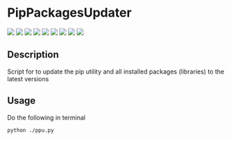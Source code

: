 # PipPackagesUpdater

[![](https://img.shields.io/badge/platforms-All_with_Python-orange.svg)](https://github.com/Zalexanninev15/PipPackagesUpdater)
[![](https://img.shields.io/badge/release-v1.0-blue.svg)](https://github.com/Zalexanninev15/PipPackagesUpdater)
[![](https://img.shields.io/github/last-commit/Zalexanninev15/PipPackagesUpdater.svg)](https://github.com/Zalexanninev15/PipPackagesUpdater/commits/master)
[![](https://img.shields.io/github/stars/Zalexanninev15/PipPackagesUpdater.svg)](https://github.com/Zalexanninev15/PipPackagesUpdater/stargazers)
[![](https://img.shields.io/github/forks/Zalexanninev15/PipPackagesUpdater.svg)](https://github.com/Zalexanninev15/PipPackagesUpdater/network/members)
[![](https://img.shields.io/badge/license-GPLv3-ligthgreen.svg)](LICENSE)
[![](https://img.shields.io/badge/donate_and_read_news-Boosty-F0672B.svg)](https://boosty.to/maxik-zalexanninev15)
[![](https://img.shields.io/badge/donate-QIWI-FF8C00.svg)](https://qiwi.com/n/ZALEXANNINEV15)
[![](https://img.shields.io/badge/donate-YooMoney-8B3FFD.svg)](https://yoomoney.ru/to/410015106319420)

## Description

Script for to update the pip utility and all installed packages (libraries) to the latest versions

## Usage

Do the following in terminal

```bash
python ./ppu.py
```
